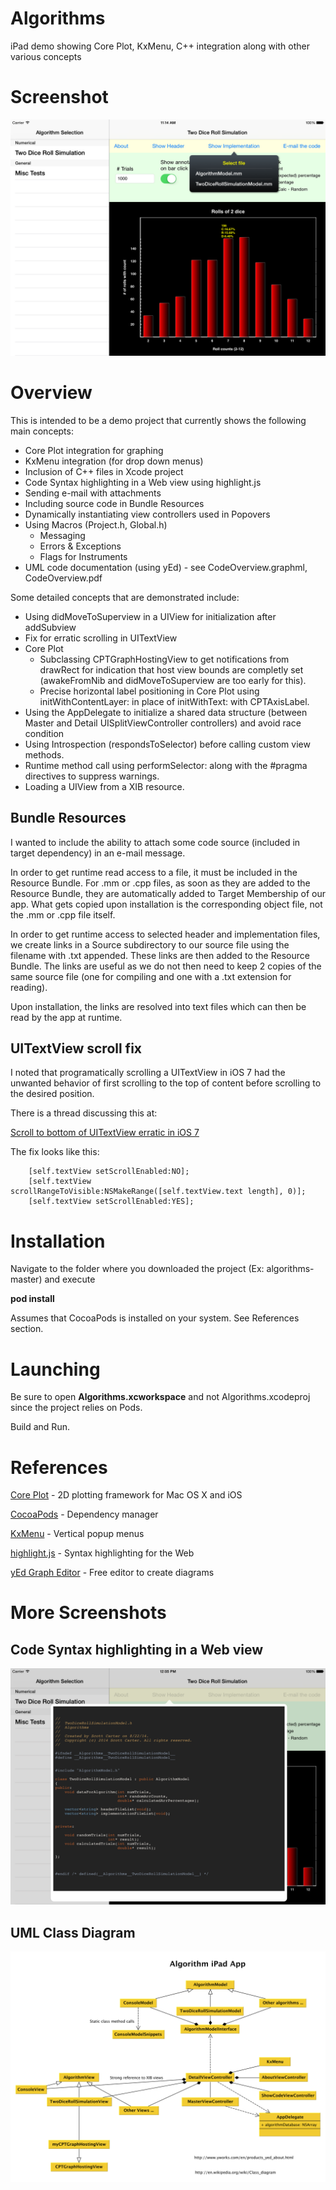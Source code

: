 # Algorithms

iPad demo showing Core Plot, KxMenu, C++ integration along with other various concepts


# Screenshot

![example1 img](screenshot/example1.png?raw=true)


# Overview 

This is intended to be a demo project that currently shows the following main concepts:

- Core Plot integration for graphing
- KxMenu integration (for drop down menus)
- Inclusion of C++ files in Xcode project
- Code Syntax highlighting in a Web view using highlight.js
- Sending e-mail with attachments
- Including source code in Bundle Resources
- Dynamically instantiating view controllers used in Popovers
- Using Macros (Project.h, Global.h)
  - Messaging
  - Errors & Exceptions
  - Flags for Instruments
- UML code documentation (using yEd) - see CodeOverview.graphml, CodeOverview.pdf

Some detailed concepts that are demonstrated include:

- Using didMoveToSuperview in a UIView for initialization after addSubview
- Fix for erratic scrolling in UITextView
- Core Plot
  - Subclassing CPTGraphHostingView to get notifications from drawRect for indication that host view bounds are completly set (awakeFromNib and didMoveToSuperview are too early for this).
  - Precise horizontal label positioning in Core Plot using initWithContentLayer: in place of initWithText: with CPTAxisLabel.
- Using the AppDelegate to initialize a shared data structure (between Master and Detail UISplitViewController controllers) and avoid race condition
- Using Introspection (respondsToSelector) before calling custom view methods.
- Runtime method call using performSelector: along with the #pragma directives to suppress warnings.
- Loading a UIView from a XIB resource.


## Bundle Resources

I wanted to include the ability to attach some code source (included in target dependency) in 
an e-mail message.  

In order to get runtime read access to a file, it must be included in the Resource Bundle.
For .mm or .cpp files, as soon as they are added to the Resource Bundle, they are automatically added
to Target Membership of our app.   What gets copied upon installation
is the corresponding object file, not the .mm or .cpp file itself.

In order to get runtime access to selected header and implementation files, we create links in
a Source subdirectory to our source file using the filename with .txt appended.  These links are then
added to the Resource Bundle.  The links are useful as we do not then need to keep 2 copies
of the same source file (one for compiling and one with a .txt extension for reading).

Upon installation, the links are resolved into text files which
can then be read by the app at runtime.


## UITextView scroll fix

I noted that programatically scrolling a UITextView in iOS 7 had the unwanted behavior of first scrolling
to the top of content before scrolling to the desired position.

There is a thread discussing this at:

[Scroll to bottom of UITextView erratic in iOS 7](http://stackoverflow.com/questions/19124037/scroll-to-bottom-of-uitextview-erratic-in-ios-7)

The fix looks like this:

```
    [self.textView setScrollEnabled:NO];
    [self.textView scrollRangeToVisible:NSMakeRange([self.textView.text length], 0)];
    [self.textView setScrollEnabled:YES];
```



# Installation

Navigate to the folder where you downloaded the project (Ex: algorithms-master) and execute 

**pod install**

Assumes that CocoaPods is installed on your system.  See References section.



# Launching

Be sure to open **Algorithms.xcworkspace** and not Algorithms.xcodeproj since the project relies on Pods.

Build and Run.



# References

[Core Plot](https://github.com/core-plot/core-plot) - 2D plotting framework for Mac OS X and iOS

[CocoaPods](http://cocoapods.org) - Dependency manager

[KxMenu](https://github.com/kolyvan/kxmenu) - Vertical popup menus 

[highlight.js](https://highlightjs.org) - Syntax highlighting for the Web

[yEd Graph Editor](http://www.yworks.com/en/products_yed_about.html) - Free editor to create diagrams


# More Screenshots

## Code Syntax highlighting in a Web view

![example2 img](screenshot/example2.png?raw=true)


## UML Class Diagram

![UML Class Diagram img](CodeOverview.png?raw=true)





